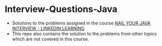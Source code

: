 # Interview-Questions-Java
- Solutions to the problems assigned in the course [NAIL YOUR JAVA INTERVIEW - LINKEDIN LEARNING](https://www.linkedin.com/learning/nail-your-java-interview-2). 
- This repo also contains the solution to the problems from other topics which are not covered in this course. 
